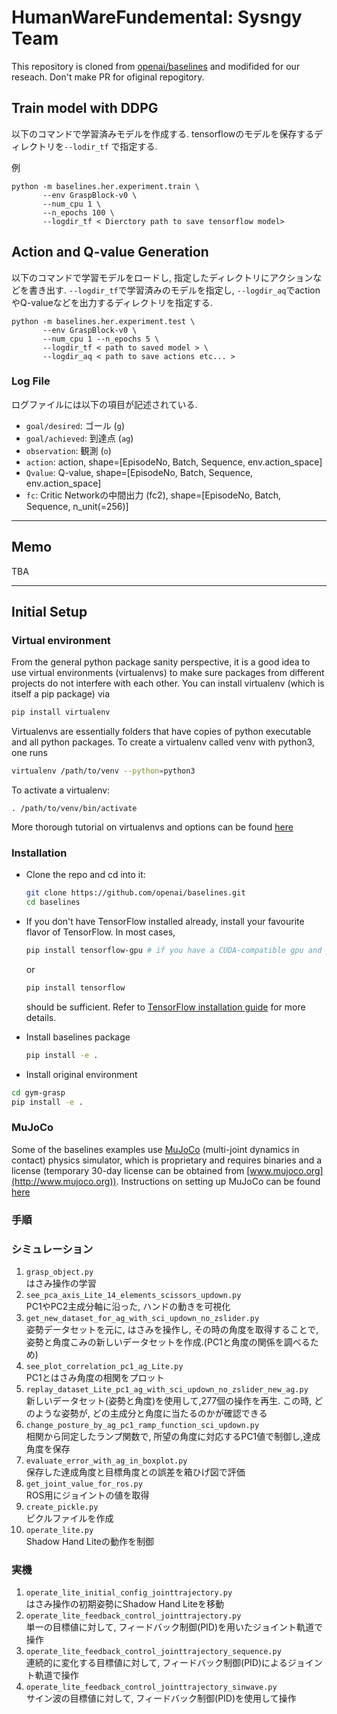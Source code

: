 # HumanWareFundemental: Sysngy Team
This repository is cloned from [openai/baselines](https://github.com/openai/baselines) and modifided for our reseach. Don't make PR for ofiginal repogitory.


## Train model with DDPG
以下のコマンドで学習済みモデルを作成する. tensorflowのモデルを保存するディレクトリを`--lodir_tf` で指定する.

例
```
python -m baselines.her.experiment.train \
       --env GraspBlock-v0 \
       --num_cpu 1 \
       --n_epochs 100 \
       --logdir_tf < Dierctory path to save tensorflow model>
```


## Action and Q-value Generation
以下のコマンドで学習モデルをロードし, 指定したディレクトリにアクションなどを書き出す. `--logdir_tf`で学習済みのモデルを指定し, `--logdir_aq`でactionやQ-valueなどを出力するディレクトリを指定する.


```
python -m baselines.her.experiment.test \
       --env GraspBlock-v0 \
       --num_cpu 1 --n_epochs 5 \
       --logdir_tf < path to saved model > \
       --logdir_aq < path to save actions etc... >
```

### Log File
ログファイルには以下の項目が記述されている.

+ `goal/desired`: ゴール (`g`)
+ `goal/achieved`: 到達点 (`ag`)
+ `observation`: 観測 (`o`)
+ `action`: action, shape=[EpisodeNo, Batch, Sequence, env.action_space]
+ `Qvalue`: Q-value, shape=[EpisodeNo, Batch, Sequence, env.action_space]
+ `fc`: Critic Networkの中間出力 (fc2), shape=[EpisodeNo, Batch, Sequence, n_unit(=256)]





--------------------------------------
## Memo
TBA


----------------------------------------
## Initial Setup
### Virtual environment
From the general python package sanity perspective, it is a good idea to use virtual environments (virtualenvs) to make sure packages from different projects do not interfere with each other. You can install virtualenv (which is itself a pip package) via
```bash
pip install virtualenv
```
Virtualenvs are essentially folders that have copies of python executable and all python packages.
To create a virtualenv called venv with python3, one runs 
```bash
virtualenv /path/to/venv --python=python3
```
To activate a virtualenv: 
```
. /path/to/venv/bin/activate
```
More thorough tutorial on virtualenvs and options can be found [here](https://virtualenv.pypa.io/en/stable/) 


### Installation
- Clone the repo and cd into it:
    ```bash
    git clone https://github.com/openai/baselines.git
    cd baselines
    ```
- If you don't have TensorFlow installed already, install your favourite flavor of TensorFlow. In most cases, 
    ```bash 
    pip install tensorflow-gpu # if you have a CUDA-compatible gpu and proper drivers
    ```
    or 
    ```bash
    pip install tensorflow
    ```
    should be sufficient. Refer to [TensorFlow installation guide](https://www.tensorflow.org/install/)
    for more details. 

- Install baselines package
    ```bash
    pip install -e .
    ```

- Install original environment

```bash
cd gym-grasp
pip install -e .
```



### MuJoCo
Some of the baselines examples use [MuJoCo](http://www.mujoco.org) (multi-joint dynamics in contact) physics simulator, which is proprietary and requires binaries and a license (temporary 30-day license can be obtained from [www.mujoco.org](http://www.mujoco.org)). Instructions on setting up MuJoCo can be found [here](https://github.com/openai/mujoco-py)




### 手順
### シミュレーション
1. `grasp_object.py`  
   はさみ操作の学習
2. `see_pca_axis_Lite_14_elements_scissors_updown.py`  
   PC1やPC2主成分軸に沿った, ハンドの動きを可視化
3. `get_new_dataset_for_ag_with_sci_updown_no_zslider.py`  
   姿勢データセットを元に, はさみを操作し, その時の角度を取得することで, 姿勢と角度こみの新しいデータセットを作成.(PC1と角度の関係を調べるため)
4. `see_plot_correlation_pc1_ag_Lite.py`  
   PC1とはさみ角度の相関をプロット
5. `replay_dataset_Lite_pc1_ag_with_sci_updown_no_zslider_new_ag.py`  
   新しいデータセット(姿勢と角度)を使用して,277個の操作を再生. この時, どのような姿勢が, どの主成分と角度に当たるのかが確認できる
6. `change_posture_by_ag_pc1_ramp_function_sci_updown.py`  
   相関から同定したランプ関数で, 所望の角度に対応するPC1値で制御し,達成角度を保存
7. `evaluate_error_with_ag_in_boxplot.py`  
   保存した達成角度と目標角度との誤差を箱ひげ図で評価
8. `get_joint_value_for_ros.py`  
   ROS用にジョイントの値を取得
9. `create_pickle.py`  
   ピクルファイルを作成
10. `operate_lite.py`  
    Shadow Hand Liteの動作を制御

### 実機
1. `operate_lite_initial_config_jointtrajectory.py`  
   はさみ操作の初期姿勢にShadow Hand Liteを移動
2. `operate_lite_feedback_control_jointtrajectory.py`  
   単一の目標値に対して, フィードバック制御(PID)を用いたジョイント軌道で操作
3. `operate_lite_feedback_control_jointtrajectory_sequence.py`  
   連続的に変化する目標値に対して, フィードバック制御(PID)によるジョイント軌道で操作
4. `operate_lite_feedback_control_jointtrajectory_sinwave.py`  
   サイン波の目標値に対して, フィードバック制御(PID)を使用して操作




